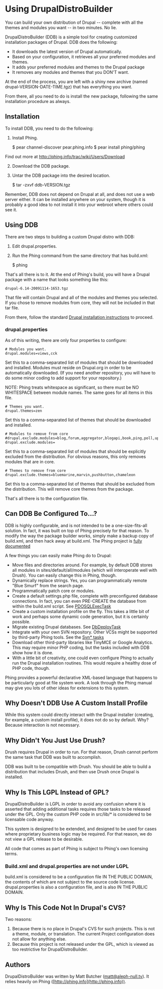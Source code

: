 # Using DrupalDistroBuilder

You can build your own distribution of Drupal -- complete with all the themes and modules you want -- in two minutes. No lie.

DrupalDistroBuilder (DDB) is a simple tool for creating customized installation packages of Drupal. DDB does the following:

- It downloads the latest version of Drupal automatically.
- Based on your configuration, it retrieves all your preferred modules and themes.
- It adds your preferred modules and themes to the Drupal package
- It removes any modules and themes that you DON'T want.

At the end of the process, you are left with a shiny new archive (named drupal-VERSION-DATE-TIME.tgz) that has everything you want.

From there, all you need to do is install the new package, following the same installation procedure as always.

## Installation

To install DDB, you need to do the following:

1. Install Phing.

    $ pear channel-discover pear.phing.info
    $ pear install phing/phing

Find out more at http://phing.info/trac/wiki/Users/Download

2. Download the DDB package.

3. Untar the DDB package into the desired location.

    $ tar -zxvf ddb-VERSION.tgz

Remember, DDB does not depend on Drupal at all, and does not use a web server either. It can be installed anywhere on your system, though it is probably a good idea to not install it into your webroot where others could see it.

## Using DDB

There are two steps to building a custom Drupal distro with DDB:

1. Edit drupal.properties.
2. Run the Phing command from the same directory that has build.xml:

    $ phing

That's all there is to it. At the end of Phing's build, you will have a Drupal package with a name that looks something like this:

    drupal-6.14-20091114-1653.tgz

That file will contain Drupal and all of the modules and themes you selected. If you chose to remove modules from core, they will not be included in that tar file.

From there, follow the standard [Drupal installation instructions](http://drupal.org/getting-started/install) to proceed. 

### drupal.properties 

As of this writing, there are only four properties to configure:

    # Modules you want.
    drupal.modules=views,cck
    
Set this to a comma-separated list of modules that should be downloaded and installed. Modules must reside on Drupal.org in order to be automatically downloaded. (If you need another repository, you will have to do some minor coding to add support for your repository.)

NOTE: Phing treats whitespace as significant, so there must be NO WHITESPACE between module names. The same goes for all items in this file.

    # Themes you want.
    drupal.themes=zen

Set this to a comma-separated list of themes that should be downloaded and installed.

    # Modules to remove from core
    #drupal.exclude.modules=blog,forum,aggregator,blogapi,book,ping,poll,upload
    drupal.exclude.modules=
    
Set this to a comma-separated list of modules that should be explicitly excluded from the distribution. For obvious reasons, this only removes modules that are in core.

    # Themes to remove from core
    drupal.exclude.themes=bluemarine,marvin,pushbutton,chameleon
    
Set this to a comma-separated list of themes that should be excluded from the distribution. This will remove core themes from the package.

That's all there is to the configuration file.

## Can DDB Be Configured To...?

DDB is highly configurable, and is not intended to be a one-size-fits-all solution. In fact, it was built on top of Phing precisely for that reason. To modify the way the package builder works, simply make a backup copy of build.xml, and then hack away at build.xml. The Phing project is [fully documented](http://phing.info/)

A few things you can easily make Phing do to Drupal:

* Move files and directories around. For example, by default DDB stores all modules in sites/default/all/modules (which will interoperate well with Drush). You can easily change this in Phing, though.
* Dynamically replace strings. Yes, you can programmatically remote "Blue Smurf" from the search page.
* Programmatically patch core or modules.
* Create a default settings.php file, complete with preconfigured database connections. In fact, you can even PRE-CREATE the database from within the build.xml script. See [PDOSQLExecTask](http://phing.info/docs/guide/stable/chapters/appendixes/AppendixC-OptionalTasks.html#PDOSQLExecTask)
* Create a custom installation profile on the fly. This takes a little bit of work and perhaps some dynamic code generation, but it is certainly possible.
* Migrate existing Drupal databases. See [DbDeployTask](http://phing.info/docs/guide/stable/chapters/appendixes/AppendixC-OptionalTasks.html#DbDeployTask)
* Integrate with your own SVN repository. Other VCSs might be supported by third-party Phing tools. See the [Svn* tasks](http://phing.info/docs/guide/stable/)
* Download other third-party libraries like TinyMCE or Google Analytics. This may require minor PHP coding, but the tasks included with DDB show how it is done.
* With a little bit of creativity, one could even configure Phing to actually run the Drupal installation routines. This would require a healthy dose of PHP code, though.

Phing provides a powerful declarative XML-based language that happens to be particularly good at file system work. A look through the Phing manual may give you lots of other ideas for extensions to this system.

## Why Doesn't DDB Use A Custom Install Profile

While this system could directly interact with the Drupal installer (creating, for example, a custom install profile), it does not do so by default. Why? Because interaction is not necessary.

## Why Didn't You Just Use Drush?

Drush requires Drupal in order to run. For that reason, Drush cannot perform the same task that DDB was built to accomplish.

DDB was built to be compatible with Drush. You should be able to build a distribution that includes Drush, and then use Drush once Drupal is installed.

## Why Is This LGPL Instead of GPL?

DrupalDistroBuilder is LGPL in order to avoid any confusion where it is asserted that adding additional tasks requires those tasks to be released under the GPL. Only the custom PHP code in src/lib/* is considered to be licensable code anyway. 

This system is designed to be extended, and designed to be used for cases where proprietary business logic may be required. For that reason, we do not view a GPL release to be desirable.

All code that comes as part of Phing is subject to Phing's own licensing terms.

### Build.xml and drupal.properties are not under LGPL
build.xml is considered to be a configuration file IN THE PUBLIC DOMAIN, the contents of which are not subject to the source code license. drupal.properties is also a configuration file, and is also IN THE PUBLIC DOMAIN.

## Why Is This Code Not In Drupal's CVS?

Two reasons:

1. Because there is no place in Drupal's CVS for such projects. This is not a theme, module, or translation. The current Project configuration does not allow for anything else.
2. Because this project is not released under the GPL, which is viewed as too restrictive for DrupalDistroBuilder.

## Authors

DrupalDistroBuilder was written by Matt Butcher (matt@aleph-null.tv). It relies heavily on Phing ([http://phing.info](http://phing.info)).